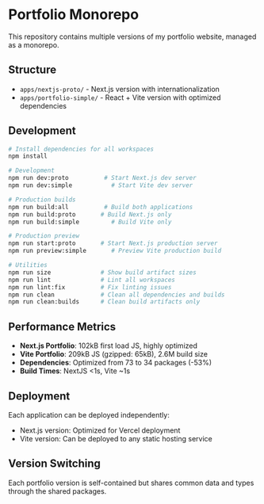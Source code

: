 # Portfolio Monorepo

This repository contains multiple versions of my portfolio website, managed as a monorepo.

## Structure

- `apps/nextjs-proto/` - Next.js version with internationalization
- `apps/portfolio-simple/` - React + Vite version with optimized dependencies

## Development

```bash
# Install dependencies for all workspaces
npm install

# Development
npm run dev:proto          # Start Next.js dev server
npm run dev:simple           # Start Vite dev server

# Production builds
npm run build:all          # Build both applications
npm run build:proto       # Build Next.js only
npm run build:simple         # Build Vite only

# Production preview
npm run start:proto       # Start Next.js production server
npm run preview:simple       # Preview Vite production build

# Utilities
npm run size              # Show build artifact sizes
npm run lint              # Lint all workspaces
npm run lint:fix          # Fix linting issues
npm run clean             # Clean all dependencies and builds
npm run clean:builds      # Clean build artifacts only
```

## Performance Metrics

- **Next.js Portfolio**: 102kB first load JS, highly optimized
- **Vite Portfolio**: 209kB JS (gzipped: 65kB), 2.6M build size
- **Dependencies**: Optimized from 73 to 34 packages (-53%)
- **Build Times**: NextJS <1s, Vite ~1s

## Deployment

Each application can be deployed independently:

- Next.js version: Optimized for Vercel deployment
- Vite version: Can be deployed to any static hosting service

## Version Switching

Each portfolio version is self-contained but shares common data and types through the shared packages.
